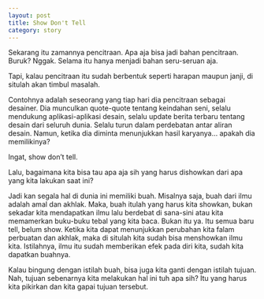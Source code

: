 ```yaml
---
layout: post
title: Show Don't Tell
category: story
---
```


Sekarang itu zamannya pencitraan. Apa aja bisa jadi bahan pencitraan. Buruk? Nggak. Selama itu hanya menjadi bahan seru-seruan aja.

Tapi, kalau pencitraan itu sudah berbentuk seperti harapan maupun janji, di situlah akan timbul masalah.

Contohnya adalah seseorang yang tiap hari dia pencitraan sebagai desainer. Dia munculkan quote-quote tentang keindahan seni, selalu mendukung aplikasi-aplikasi desain, selalu update berita terbaru tentang desain dari seluruh dunia. Selalu turun dalam perdebatan antar aliran desain. Namun, ketika dia diminta menunjukkan hasil karyanya… apakah dia memilikinya?

Ingat, show don’t tell.

Lalu, bagaimana kita bisa tau apa aja sih yang harus dishowkan dari apa yang kita lakukan saat ini?

Jadi kan segala hal di dunia ini memiliki buah. Misalnya saja, buah dari ilmu adalah amal dan akhlak. Maka, buah itulah yang harus kita showkan, bukan sekadar kita mendapatkan ilmu lalu berdebat di sana-sini atau kita memamerkan buku-buku tebal yang kita baca. Bukan itu ya. Itu semua baru tell, belum show. Ketika kita dapat menunjukkan perubahan kita falam perbuatan dan akhlak, maka di situlah kita sudah bisa menshowkan ilmu kita. Istilahnya, ilmu itu sudah memberikan efek pada diri kita, sudah kita dapatkan buahnya.

Kalau bingung dengan istilah buah, bisa juga kita ganti dengan istilah tujuan. Nah, tujuan sebenarnya kita melakukan hal ini tuh apa sih? Itu yang harus kita pikirkan dan kita gapai tujuan tersebut.